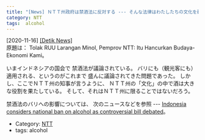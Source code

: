 ```yaml
---
title: "[News] ＮＴＴ州政府は禁酒法に反対する --- そんな法律はわたしたちの文化を破壊する ---たしかに"
category: NTT
tags:  alcohol
---
```


[2020-11-16] [[Detik News]](https://news.detik.com/berita/d-5256788/tolak-ruu-larangan-minol-pemprov-ntt-itu-hancurkan-budaya-ekonomi-kami)  
 原題は：
Tolak RUU Larangan Minol, Pemprov NTT: Itu Hancurkan Budaya-Ekonomi Kami。

 いまインドネシアの国会で
禁酒法が議論されている。
バリにも（観光客にも）適用される、というのがこれまで
盛んに議論されてきた問題であった。
しかし、ここでＮＴＴ州の知事が言うように、
ＮＴＴ州の「文化」の中で酒は大きな役割を果たしている。
そして、それはＮＴＴ州に限ることではないだろう。

<!--more-->

 禁酒法のバリへの影響については、
次のニュースなどを参照 ---
[Indonesia considers national ban on alcohol as controversial bill debated](https://www.news.com.au/travel/travel-updates/health-safety/indonesia-considers-national-ban-on-alcohol-as-controversial-bill-debated/news-story/74fa48ea7ce976cba920eeecbe078989)。

- Category: [NTT](categories.html#NTT)
- tags:  alcohol

